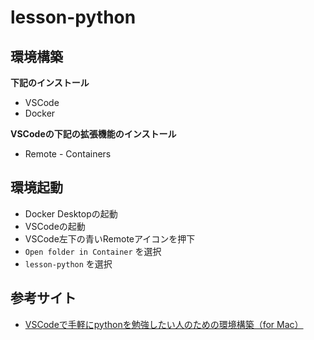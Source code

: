 # lesson-python

## 環境構築

**下記のインストール**
- VSCode
- Docker

**VSCodeの下記の拡張機能のインストール**
- Remote - Containers

## 環境起動
- Docker Desktopの起動
- VSCodeの起動
- VSCode左下の青いRemoteアイコンを押下
- `Open folder in Container` を選択
- `lesson-python` を選択

## 参考サイト
- [VSCodeで手軽にpythonを勉強したい人のための環境構築（for Mac）
](https://qiita.com/IchiLab/items/c5660c96855d3f4b06a6)
